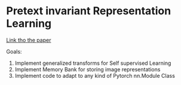 # Pretext invariant Representation Learning
[Link tho the paper](https://arxiv.org/abs/1912.01991v1)

Goals:
1. Implement generalized transforms for Self supervised Learning
2. Implement Memory Bank for storing image representations
3. Implement code to adapt to any kind of Pytorch nn.Module Class
